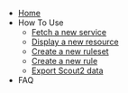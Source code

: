 * [Home](https://github.com/nccgroup/Scout2/wiki)
* How To Use
  * [Fetch a new service](https://github.com/nccgroup/Scout2/wiki/HowTo:-fetch-the-configuration-of-a-new-service-resource)
  * [Display a new resource](https://github.com/nccgroup/Scout2/wiki/HowTo:-Create-a-custom-partial-for-new-resources)
  * [Create a new ruleset](https://github.com/nccgroup/Scout2/wiki/HowTo:-Create-a-new-ruleset)
  * [Create a new rule](https://github.com/nccgroup/Scout2/wiki/HowTo:-Create-a-new-rule)
  * [Export Scout2 data](https://github.com/nccgroup/Scout2/wiki/HowTo:-Exporting-and-Programmatically-Access-of-Scout2-Data)
* FAQ
